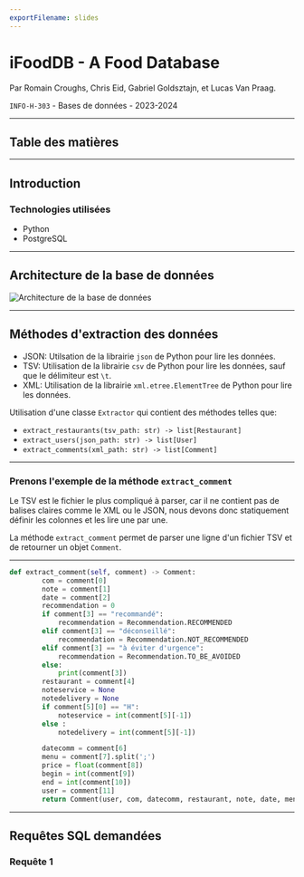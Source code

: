 ```yaml
---
exportFilename: slides
---
```



# **iFoodDB** - A Food Database

Par Romain Croughs, Chris Eid, Gabriel Goldsztajn, et Lucas Van Praag.

`INFO-H-303` - Bases de données - 2023-2024

---

## Table des matières

<Toc/>

---

## Introduction

### Technologies utilisées

- <bxl-python/> Python
- <bxl-postgresql/> PostgreSQL

---

## Architecture de la base de données

<div class="flex justify-center items-center h-full">
  <img src="/diagram.png" class="rounded shadow w-3/4 h-3/4 object-contain " alt="Architecture de la base de données"/>
</div>

---

## Méthodes d'extraction des données

- JSON: Utilsation de la librairie `json` de Python pour lire les données.
- TSV: Utilisation de la librairie `csv` de Python pour lire les données, sauf que le délimiteur est `\t`.
- XML: Utilisation de la librairie `xml.etree.ElementTree` de Python pour lire les données.

Utilisation d'une classe `Extractor` qui contient des méthodes telles que:

- `extract_restaurants(tsv_path: str) -> list[Restaurant]`
- `extract_users(json_path: str) -> list[User]`
- `extract_comments(xml_path: str) -> list[Comment]`

---

### Prenons l'exemple de la méthode `extract_comment`

Le TSV est le fichier le plus compliqué à parser, car il ne contient pas de balises claires comme le XML ou le JSON, nous devons donc statiquement définir les colonnes et les lire une par une.

La méthode `extract_comment` permet de parser une ligne d'un fichier TSV et de retourner un objet `Comment`.

---

```python
def extract_comment(self, comment) -> Comment:
        com = comment[0]
        note = comment[1]
        date = comment[2]
        recommendation = 0
        if comment[3] == "recommandé":
            recommendation = Recommendation.RECOMMENDED
        elif comment[3] == "déconseillé":
            recommendation = Recommendation.NOT_RECOMMENDED
        elif comment[3] == "à éviter d'urgence":
            recommendation = Recommendation.TO_BE_AVOIDED
        else:
            print(comment[3])
        restaurant = comment[4]
        noteservice = None
        notedelivery = None
        if comment[5][0] == "H":
            noteservice = int(comment[5][-1])
        else :
            notedelivery = int(comment[5][-1])

        datecomm = comment[6]
        menu = comment[7].split(';')
        price = float(comment[8])
        begin = int(comment[9])
        end = int(comment[10])
        user = comment[11]
        return Comment(user, com, datecomm, restaurant, note, date, menu, price, begin, end, recommendation, noteservice, notedelivery)
```

---

## Requêtes SQL demandées

### Requête 1
